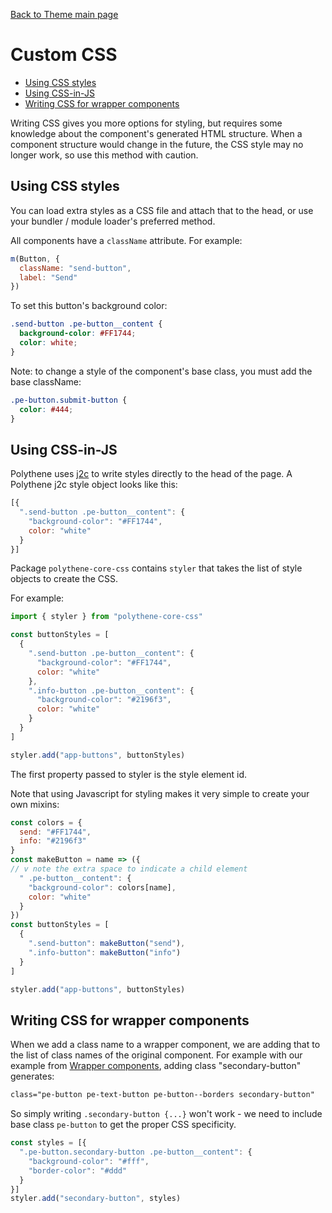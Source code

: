 [Back to Theme main page](../theming.md)


# Custom CSS

<!-- MarkdownTOC autolink="true" autoanchor="true" bracket="round" levels="1,2,3" -->

- [Using CSS styles](#using-css-styles)
- [Using CSS-in-JS](#using-css-in-js)
- [Writing CSS for wrapper components](#writing-css-for-wrapper-components)

<!-- /MarkdownTOC -->


Writing CSS gives you more options for styling, but requires some knowledge about the component's generated HTML structure. When a component structure would change in the future, the CSS style may no longer work, so use this method with caution.



<a id="using-css-styles"></a>
## Using CSS styles

You can load extra styles as a CSS file and attach that to the head, or use your bundler / module loader's preferred method.

All components have a `className` attribute. For example:

~~~javascript
m(Button, {
  className: "send-button",
  label: "Send"
})
~~~

To set this button's background color: 

~~~css
.send-button .pe-button__content {
  background-color: #FF1744;
  color: white;
}
~~~

Note: to change a style of the component's base class, you must add the base className:

~~~css
.pe-button.submit-button {
  color: #444;
}
~~~



<a id="using-css-in-js"></a>
## Using CSS-in-JS

Polythene uses [j2c](http://j2c.py.gy) to write styles directly to the head of the page. A Polythene j2c style object looks like this:

~~~javascript
[{
  ".send-button .pe-button__content": {
    "background-color": "#FF1744",
    color: "white"
  }
}]
~~~

Package `polythene-core-css` contains `styler` that takes the list of style objects to create the CSS.

For example:

~~~javascript
import { styler } from "polythene-core-css"

const buttonStyles = [
  {
    ".send-button .pe-button__content": {
      "background-color": "#FF1744",
      color: "white"
    },
    ".info-button .pe-button__content": {
      "background-color": "#2196f3",
      color: "white"
    }
  }
]

styler.add("app-buttons", buttonStyles)
~~~

The first property passed to styler is the style element id.

Note that using Javascript for styling makes it very simple to create your own mixins:

~~~javascript
const colors = {
  send: "#FF1744",
  info: "#2196f3"
}
const makeButton = name => ({
// v note the extra space to indicate a child element
  " .pe-button__content": {
    "background-color": colors[name],
    color: "white"
  }
})
const buttonStyles = [
  {
    ".send-button": makeButton("send"),
    ".info-button": makeButton("info")
  }
]

styler.add("app-buttons", buttonStyles)
~~~



<a id="writing-css-for-wrapper-components"></a>
## Writing CSS for wrapper components

When we add a class name to a wrapper component, we are adding that to the list of class names of the original component. For example with our example from [Wrapper components](wrapper-components.md), adding class "secondary-button" generates:

~~~html
class="pe-button pe-text-button pe-button--borders secondary-button"
~~~

So simply writing `.secondary-button {...}` won't work - we need to include base class `pe-button` to get the proper CSS specificity.

~~~javascript
const styles = [{
  ".pe-button.secondary-button .pe-button__content": {
    "background-color": "#fff",
    "border-color": "#ddd"
  }
}]
styler.add("secondary-button", styles)
~~~
